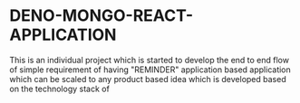 # DENO-MONGO-REACT-APPLICATION
This is an individual project which is started to develop the end to end flow of simple requirement of having "REMINDER" application based application which can be scaled to any product based idea which is developed based on the technology stack of 
